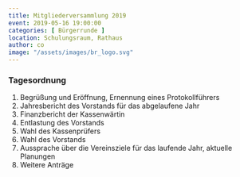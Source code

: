 ```yaml
---
title: Mitgliederversammlung 2019
event: 2019-05-16 19:00:00
categories: [ Bürgerrunde ]
location: Schulungsraum, Rathaus
author: co
image: "/assets/images/br_logo.svg"
---
```


### Tagesordnung

1. Begrüßung und Eröffnung, Ernennung eines Protokollführers
2. Jahresbericht des Vorstands für das abgelaufene Jahr
3. Finanzbericht der Kassenwärtin
4. Entlastung des Vorstands
5. Wahl des Kassenprüfers
6. Wahl des Vorstands
7. Aussprache über die Vereinsziele für das laufende Jahr, aktuelle Planungen
8. Weitere Anträge
